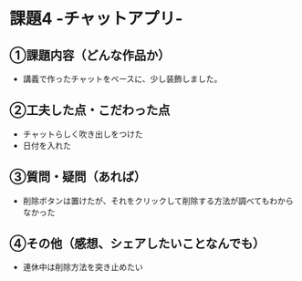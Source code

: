 # 課題4 -チャットアプリ-

## ①課題内容（どんな作品か）
- 講義で作ったチャットをベースに、少し装飾しました。

## ②工夫した点・こだわった点
- チャットらしく吹き出しをつけた
- 日付を入れた

## ③質問・疑問（あれば）
- 削除ボタンは置けたが、それをクリックして削除する方法が調べてもわからなかった

## ④その他（感想、シェアしたいことなんでも）
- 連休中は削除方法を突き止めたい
